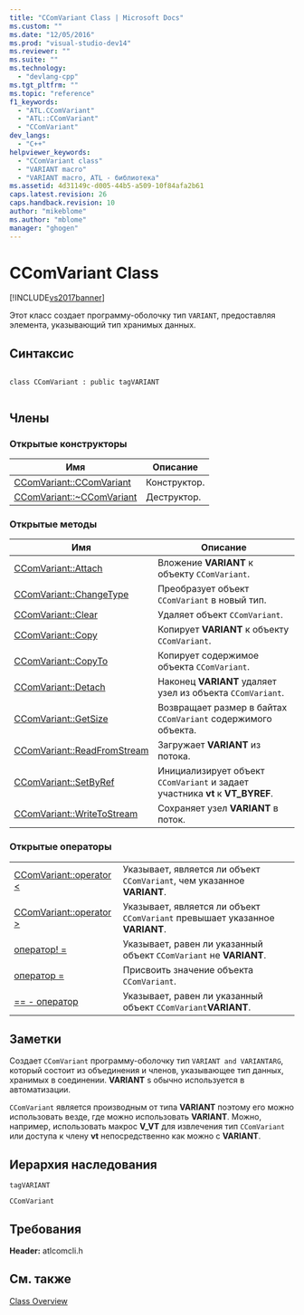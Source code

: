 ```yaml
---
title: "CComVariant Class | Microsoft Docs"
ms.custom: ""
ms.date: "12/05/2016"
ms.prod: "visual-studio-dev14"
ms.reviewer: ""
ms.suite: ""
ms.technology: 
  - "devlang-cpp"
ms.tgt_pltfrm: ""
ms.topic: "reference"
f1_keywords: 
  - "ATL.CComVariant"
  - "ATL::CComVariant"
  - "CComVariant"
dev_langs: 
  - "C++"
helpviewer_keywords: 
  - "CComVariant class"
  - "VARIANT macro"
  - "VARIANT macro, ATL - библиотека"
ms.assetid: 4d31149c-d005-44b5-a509-10f84afa2b61
caps.latest.revision: 26
caps.handback.revision: 10
author: "mikeblome"
ms.author: "mblome"
manager: "ghogen"
---
```

# CComVariant Class
[!INCLUDE[vs2017banner](../../assembler/inline/includes/vs2017banner.md)]

Этот класс создает программу\-оболочку тип `VARIANT`, предоставляя элемента, указывающий тип хранимых данных.  
  
## Синтаксис  
  
```  
  
class CComVariant : public tagVARIANT  
  
```  
  
## Члены  
  
### Открытые конструкторы  
  
|Имя|Описание|  
|---------|--------------|  
|[CComVariant::CComVariant](../Topic/CComVariant::CComVariant.md)|Конструктор.|  
|[CComVariant::~CComVariant](../Topic/CComVariant::~CComVariant.md)|Деструктор.|  
  
### Открытые методы  
  
|Имя|Описание|  
|---------|--------------|  
|[CComVariant::Attach](../Topic/CComVariant::Attach.md)|Вложение **VARIANT** к объекту `CComVariant`.|  
|[CComVariant::ChangeType](../Topic/CComVariant::ChangeType.md)|Преобразует объект `CComVariant` в новый тип.|  
|[CComVariant::Clear](../Topic/CComVariant::Clear.md)|Удаляет объект `CComVariant`.|  
|[CComVariant::Copy](../Topic/CComVariant::Copy.md)|Копирует **VARIANT** к объекту `CComVariant`.|  
|[CComVariant::CopyTo](../Topic/CComVariant::CopyTo.md)|Копирует содержимое объекта `CComVariant`.|  
|[CComVariant::Detach](../Topic/CComVariant::Detach.md)|Наконец **VARIANT** удаляет узел из объекта `CComVariant`.|  
|[CComVariant::GetSize](../Topic/CComVariant::GetSize.md)|Возвращает размер в байтах `CComVariant` содержимого объекта.|  
|[CComVariant::ReadFromStream](../Topic/CComVariant::ReadFromStream.md)|Загружает **VARIANT** из потока.|  
|[CComVariant::SetByRef](../Topic/CComVariant::SetByRef.md)|Инициализирует объект `CComVariant` и задает участника **vt** к **VT\_BYREF**.|  
|[CComVariant::WriteToStream](../Topic/CComVariant::WriteToStream.md)|Сохраняет узел **VARIANT** в поток.|  
  
### Открытые операторы  
  
|||  
|-|-|  
|[CComVariant::operator \<](../Topic/CComVariant::operator%20%3C.md)|Указывает, является ли объект `CComVariant`, чем указанное **VARIANT**.|  
|[CComVariant::operator \>](../Topic/CComVariant::operator%20%3E.md)|Указывает, является ли объект `CComVariant` превышает указанное **VARIANT**.|  
|[оператор\! \=](../Topic/CComVariant::operator%20!=.md)|Указывает, равен ли указанный объект `CComVariant` не **VARIANT**.|  
|[оператор \=](../Topic/CComVariant::operator%20=.md)|Присвоить значение объекта `CComVariant`.|  
|[\=\= \- оператор](../Topic/CComVariant::operator%20==.md)|Указывает, равен ли указанный объект `CComVariant`**VARIANT**.|  
  
## Заметки  
 Создает `CComVariant` программу\-оболочку тип `VARIANT and VARIANTARG`, который состоит из объединения и членов, указывающее тип данных, хранимых в соединении.  **VARIANT** s обычно используется в автоматизации.  
  
 `CComVariant` является производным от типа **VARIANT** поэтому его можно использовать везде, где можно использовать **VARIANT**.  Можно, например, использовать макрос **V\_VT** для извлечения тип `CComVariant` или доступа к члену **vt** непосредственно как можно с **VARIANT**.  
  
## Иерархия наследования  
 `tagVARIANT`  
  
 `CComVariant`  
  
## Требования  
 **Header:**  atlcomcli.h  
  
## См. также  
 [Class Overview](../../atl/atl-class-overview.md)